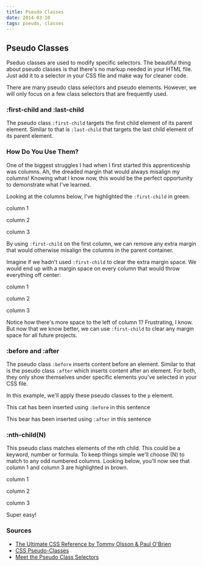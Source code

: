 ```yaml
---
title: Pseudo Classes
date: 2014-03-10
tags: pseudo, classes
---
```


<article>
<h1>Pseudo Classes</h1>
<script src="https://gist.github.com/CassieShumway/9479800.js"></script>
<p>Pseduo classes are used to modify specific selectors. The beautiful thing about pseudo classes is that there's no markup needed in your HTML file. Just add it to a selector in your CSS file and make way for cleaner code.</p>

<p>There are many pseudo class selectors and pseudo elements. However, we will only focus on a few class selectors that are frequently used.</p>

<h3>:first-child and :last-child</h3>
<p>The pseudo class <code>:first-child</code> targets the first child element of its parent element. Similar to that is <code>:last-child</code> that targets the last child element of its parent element.</p>

<h3>How Do You Use Them?</h3>
<p>One of the biggest struggles I had when I first started this apprenticeship was columns. Ah, the dreaded margin that would always misalign my columns! Knowing what I know now, this would be the perfect opportunity to demonstrate what I've learned.</p>

<p>Looking at the columns below, I've highlighted the <code>:first-child</code> in green.</p>

<div class="box cf">
  <div class="column-example1">
    <p>column 1</p>
  </div>
  <div class="column-example1">
    <p>column 2</p>
  </div>
  <div class="column-example1">
    <p>column 3</p>
  </div>
</div>

<p>By using <code>:first-child</code> on the first column, we can remove any extra margin that would otherwise misalign the columns in the parent container.</p>

<script src="https://gist.github.com/CassieShumway/9487482.js"></script>

<p>Imagine if we hadn't used <code>:first-child</code> to clear the extra margin space. We would end up with a margin space on every column that would throw everything off center:</p>

<div class="box cf">
<div class="column-example2">
  <p>column 1</p>
</div>
<div class="column-example2">
  <p>column 2</p>
</div>
<div class="column-example2">
  <p>column 3</p>
</div>
</div>

<p>Notice how there's more space to the left of column 1? Frustrating, I know. But now that we know better, we can use <code>:first-child</code> to clear any margin space for all future projects.</p>

<h3>:before and :after</h3>
<p>The pseudo class <code>:before</code> inserts content before an element. Similar to that is the pseudo class <code>:after</code> which inserts content after an element. For both, they only show themselves under specific elements you've selected in your CSS file.</p>

<p>In this example, we'll apply these pseudo classes to the <code>p</code> element.</p>

<script src="https://gist.github.com/CassieShumway/9500641.js"></script>

<div class="box cf">
  <p class="animal-before">This cat has been inserted using <code>:before</code> in this sentence</p>
  <p class="animal-after">This bear has been inserted using <code>:after</code> in this sentence</p>
</div>

<h3>:nth-child(N)</h3>
<p>This pseudo class matches elements of the nth child. This could be a keyword, number or formula. To keep things simple we'll choose (N) to match to any odd numbered columns. Looking below, you'll now see that column 1 and column 3 are highlighted in brown.</p>

<script src="https://gist.github.com/CassieShumway/9520699.js"></script>

<div class="box cf">
  <div class="column-example3">
    <p>column 1</p>
  </div>
  <div class="column-example3">
    <p>column 2</p>
  </div>
  <div class="column-example3">
    <p>column 3</p>
  </div>
</div>

<p>Super easy!</p>

<h3>Sources</h3>
<ul>
  <li><a href="http://www.ebooktrove.com/coding/cssref1pdf.pdf">The Ultimate CSS Reference by Tommy Olsson & Paul O'Brien</a></li>
  <li><a href="http://www.w3schools.com/">CSS Pseudo-Classes</a></li>
  <li><a href="http://css-tricks.com/">Meet the Pseudo Class Selectors</a></li>
</ul>
</article>

